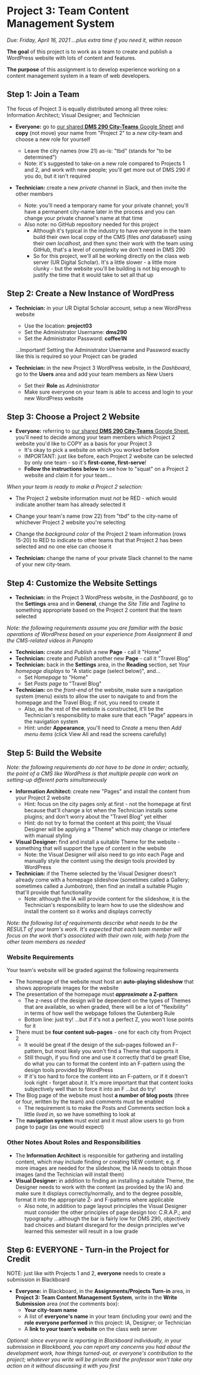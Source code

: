 # Project 3: Team Content Management System

*Due: Friday, April 16, 2021 ...plus extra time if you need it, within reason*

**The goal** of this project is to work as a team to create and publish a WordPress website with lots of content and features.

**The purpose** of this assignment is to develop experience working on a content management system in a team of web developers.

## Step 1: Join a Team

The focus of Project 3 is equally distributed among all three roles: Information Architect; Visual Designer; and Technician

- **Everyone:** go to [our shared **DMS 290 City-Teams** Google Sheet](https://docs.google.com/spreadsheets/d/17hWZWyvZobvzQhYiwNjiSP8E1cHAMDaDE1f0p8tx7zs/edit#gid=0) and **copy** (not move) your name from "Project 2" to a *new* city-team and choose a new role for yourself
  - Leave the city names (row 21) as-is: "tbd" (stands for "to be determined")
  - Note: it's suggested to take-on a new role compared to Projects 1 and 2, and work with new people; you'll get more out of DMS 290 if you do, but it isn't required

- **Technician:** create a new *private* channel in Slack, and then invite the other members
  - Note: you'll need a temporary name for your private channel; you'll have a permanent city-name later in the process and you can change your private channel's name at that time
  - Also note: no GitHub repository needed for this project
    - Although it's typical in the industry to have everyone in the team build their own local copy of the CMS (files *and* database!) using their own *localhost*, and then sync their work with the team using GitHub, that's a level of complexity we don't need in DMS 290
    - So for this project, we'll all be working directly on the class web server (UR Digital Scholar).  It's a little slower - a little more clunky - but the website you'll be building is not big enough to justify the time that it would take to set all that up

## Step 2: Create a New Instance of WordPress

- **Technician:** in your UR Digital Scholar account, setup a new WordPress website

  - Use the location: **project03**
  - Set the Administrator Username: **dms290**
  - Set the Administrator Password: **coffee1N**

  ...Important! Setting the Administrator Username and Password exactly like this is required so your Project can be graded

- **Technician:** in the new Project 3 WordPress website, in the *Dashboard*, go to the **Users** area and add your team members as New Users
  - Set their **Role** as *Administrator*
  - Make sure everyone on your team is able to access and login to your new WordPress website

## Step 3: Choose a Project 2 Website

- **Everyone:** referring to [our shared **DMS 290 City-Teams** Google Sheet](https://docs.google.com/spreadsheets/d/17hWZWyvZobvzQhYiwNjiSP8E1cHAMDaDE1f0p8tx7zs/edit#gid=0), you'll need to decide among your team members which Project 2 website you'd like to COPY as a basis for your Project 3
  - It's okay to pick a website on which you worked before
  - IMPORTANT: just like before, each Project 2 website can be selected by only one team - so it's **first-come, first-serve**!
  - **Follow the instructions below** to see how to "squat" on a Project 2 website and claim it for your team...

*When your team is ready to make a Project 2 selection:*

- The Project 2 website information must *not* be RED - which would indicate another team has already selected it
- Change your team's name (row 22) from "tbd" to the city-name of whichever Project 2 website you're selecting
- Change the *background color* of the Project 2 team information (rows 15-20) to RED to indicate to other teams that that Project 2 has been selected and no one else can choose it

- **Technician:** change the name of your private Slack channel to the name of your new city-team.

## Step 4: Customize the Website Settings

- **Technician:** in the Project 3 WordPress website, in the *Dashboard*, go to the **Settings** area and in **General**, change the *Site Title* and *Tagline* to something appropriate based on the Project 2 content that the team selected

*Note: the following requirements assume you are familiar with the basic operations of WordPress based on your experience from Assignment 8 and the CMS-related videos in Panopto*

- **Technician:** create and *Publish* a new **Page** - call it "Home"
- **Technician:** create and *Publish* another new **Page** - call it "Travel Blog"
- **Technician:** back in the **Settings** area, in the **Reading** section, set *Your homepage displays* to "A static page (select below)", and...
  - Set *Homepage* to "Home"
  - Set *Posts page* to "Travel Blog"
- **Technician:** on the *front-end* of the website, make sure a navigation system (menu) exists to allow the user to navigate to and from the homepage and the Travel Blog; if not, you need to create it
  - Also, as the rest of the website is constructed, it'll be the Technician's responsibility to make sure that each "Page" appears in the navigation system
  - Hint: under **Appearance**, you'll need to *Create* a menu then *Add menu items* (click View All and read the screens carefully)

## Step 5: Build the Website

*Note: the following requirements do not have to be done in order; actually, the point of a CMS like WordPress is that multiple people can work on setting-up different parts simultaneously*

- **Information Architect:** create new "Pages" and install the content from your Project 2 website
  - Hint: focus on the city pages only at first - not the homepage at first because that'll change a lot when the Technician installs some plugins; and don't worry about the "Travel Blog" yet either
  - Hint: do not try to format the content at this point; the Visual Designer will be applying a "Theme" which may change or interfere with manual styling
- **Visual Designer:** find and install a suitable Theme for the website - something that will support the type of content in the website
  - Note: the Visual Designer will also need to go into each Page and manually style the content using the design tools provided by WordPress
- **Technician:** if the Theme selected by the Visual Designer doesn't already come with a homepage slideshow (sometimes called a Gallery; sometimes called a Jumbotron), then find an install a suitable Plugin that'll provide that functionality
  - Note: although the IA will provide content for the slideshow, it is the Technician's responsibility to learn how to use the slideshow and install the content so it works and displays correctly

*Note: the following list of requirements describe what needs to be the RESULT of your team's work.  It's expected that each team member will focus on the work that's associated with their own role, with help from the other team members as needed*

### Website Requirements

Your team's website will be graded against the following requirements

- The homepage of the website must host an **auto-playing slideshow** that shows appropriate images for the website
- The presentation of the homepage must ***approximate* a Z-pattern**
  - The z-ness of the design will be dependent on the types of Themes that are available, so when graded, there will be a lot of "flexibility" in terms of how well the webpage follows the Gutenberg Rule
  - Bottom line: just try! ...but if it's not a perfect Z, you won't lose points for it
- There must be **four content sub-pages** - one for each city from Project 2
  - It would be great if the design of the sub-pages followed an F-pattern, but most likely you won't find a Theme that supports it
  - Still though, if you find one and use it correctly that'd be great!  Else, do what you can to format the content into an F-pattern using the design tools provided by WordPress
  - If it's too hard to force the content into an F-pattern, or if it doesn't look right - forget about it.  It's more important that that content looks subjectively well than to force it into an F ...but do try!
- The Blog page of the website must host **a number of blog posts** (three or four, written by the team) and comments must be enabled
  - The requirement is to make the Posts and Comments section look a little *lived in*, so we have something to look at
- The **navigation system** must exist and it must allow users to go from page to page (as one would expect)

### Other Notes About Roles and Responsibilities

- The **Information Architect** is responsible for gathering and installing content, which may include finding or creating NEW content; e.g. if more images are needed for the slideshow, the IA needs to obtain those images (and the Technician will install them)
- **Visual Designer:** in addition to finding an installing a suitable Theme, the Designer needs to work with the content (as provided by the IA) and make sure it displays correctly/normally, and to the degree possible, format it into the appropriate Z- and F-patterns where applicable
  - Also note, in addition to page layout principles the Visual Designer must consider the other principles of page design too: C.R.A.P.; and typography ...although the bar is fairly low for DMS 290,  objectively bad choices and blatant disregard for the design principles we've learned this semester will result in a low grade

## Step 6: EVERYONE - Turn-in the Project for Credit

NOTE: just like with Projects 1 and 2, **everyone** needs to create a submission in Blackboard

- **Everyone:** in Blackboard, in the **Assignments/Projects Turn-in** area, in **Project 3: Team Content Management System**, write in the **Write Submission** area (*not* the comments box):
  - **Your city-team name**
  - A list of **everyone's name** in your team (including your own) and the **role everyone performed** in this project: IA, Designer; or Technician
  - A **link to your team's website** on the class web server

*Optional: since everyone is reporting in Blackboard individually, in your submission in Blackboard, you can report any concerns you had about the development work, how things turned-out, or everyone's contribution to the project; whatever you write will be private and the professor won't take any action on it without discussing it with you first*